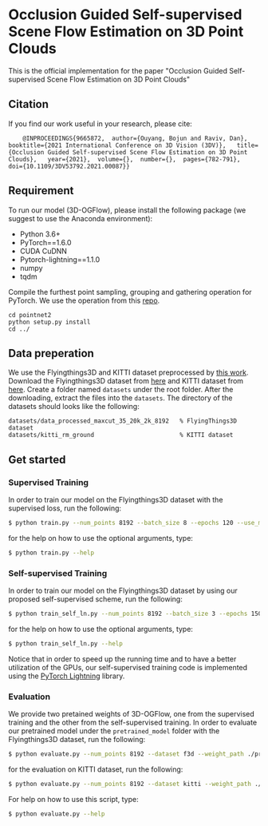 # Occlusion Guided Self-supervised Scene Flow Estimation on 3D Point Clouds
This is the official implementation for the paper "Occlusion Guided Self-supervised Scene Flow Estimation on 3D Point Clouds"

## Citation
If you find our work useful in your research, please cite:

        @INPROCEEDINGS{9665872,  author={Ouyang, Bojun and Raviv, Dan},  booktitle={2021 International Conference on 3D Vision (3DV)},   title={Occlusion Guided Self-supervised Scene Flow Estimation on 3D Point Clouds},   year={2021},  volume={},  number={},  pages={782-791},  doi={10.1109/3DV53792.2021.00087}}

## Requirement
To run our model (3D-OGFlow), please install the following package (we suggest to use the Anaconda environment):
* Python 3.6+
* PyTorch==1.6.0
* CUDA CuDNN
* Pytorch-lightning==1.1.0
* numpy
* tqdm

Compile the furthest point sampling, grouping and gathering operation for PyTorch. We use the operation from this [repo](https://github.com/sshaoshuai/Pointnet2.PyTorch).
```shell
cd pointnet2
python setup.py install
cd ../
```

## Data preperation
We use the Flyingthings3D and KITTI dataset preprocessed by [this work](https://github.com/xingyul/flownet3d).
Download the Flyingthings3D dataset from [here](https://drive.google.com/file/d/1CMaxdt-Tg1Wct8v8eGNwuT7qRSIyJPY-/view?usp=sharing) and KITTI dataset from [here](https://drive.google.com/open?id=1XBsF35wKY0rmaL7x7grD_evvKCAccbKi).
 Create a folder named `datasets` under the root folder. After the downloading, extract the files into the `datasets`. The directory of the datasets should looks like the following:

```
datasets/data_processed_maxcut_35_20k_2k_8192   % FlyingThings3D dataset
datasets/kitti_rm_ground                        % KITTI dataset
```

## Get started

### Supervised Training
In order to train our model on the Flyingthings3D dataset with the supervised loss, run the following:

```bash
$ python train.py --num_points 8192 --batch_size 8 --epochs 120 --use_multi_gpu True
```
for the help on how to use the optional arguments, type:
```bash
$ python train.py --help
```

### Self-supervised Training
In order to train our model on the Flyingthings3D dataset by using our proposed self-supervised scheme, run the following:

```bash
$ python train_self_ln.py --num_points 8192 --batch_size 3 --epochs 150 --num_gpu 2
```
for the help on how to use the optional arguments, type:
```bash
$ python train_self_ln.py --help
```
Notice that in order to speed up the running time and to have a better utilization of the GPUs, our self-supervised training code is implemented using the [PyTorch Lightning](https://www.pytorchlightning.ai/) library.


### Evaluation
We provide two pretained weights of 3D-OGFlow, one from the supervised training and the other from the self-supervised training. In order to evaluate our pretrained model under the ```pretrained_model``` folder with the Flyingthings3D dataset, run the following:

```bash
$ python evaluate.py --num_points 8192 --dataset f3d --weight_path ./pretrained_model/supervised/PointPWOC_88.6285_114_0.1409.pth
```

for the evaluation on KITTI dataset, run the following:
```bash
$ python evaluate.py --num_points 8192 --dataset kitti --weight_path ./pretrained_model/supervised/PointPWOC_88.6285_114_0.1409.pth
```
For help on how to use this script, type:
```bash
$ python evaluate.py --help
```
